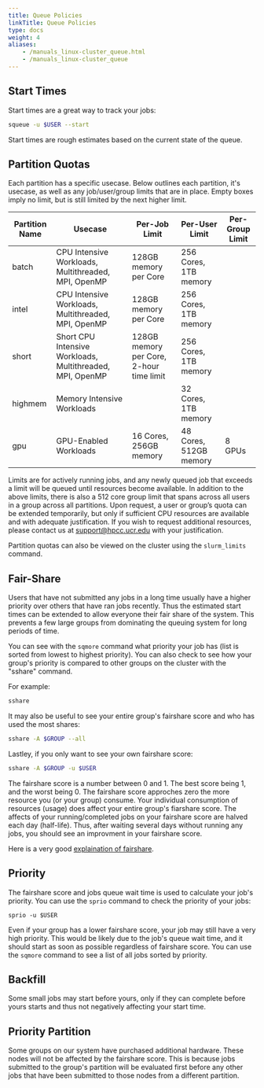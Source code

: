 ```yaml
---
title: Queue Policies
linkTitle: Queue Policies
type: docs
weight: 4
aliases:
    - /manuals_linux-cluster_queue.html
    - /manuals_linux-cluster_queue
---
```


## Start Times
Start times are a great way to track your jobs:
```bash
squeue -u $USER --start
```
Start times are rough estimates based on the current state of the queue.

## Partition Quotas

Each partition has a specific usecase. Below outlines each partition, it's usecase, as well as any job/user/group limits that are in place.
Empty boxes imply no limit, but is still limited by the next higher limit.

| Partition Name 	| Usecase                                                   	| Per-Job Limit                            	| Per-User Limit         	| Per-Group Limit 	|
|----------------	|-----------------------------------------------------------	|------------------------------------------	|------------------------	|-----------------	|
| batch          	| CPU Intensive Workloads, Multithreaded, MPI, OpenMP       	| 128GB memory per Core                    	| 256 Cores, 1TB memory  	|                 	|
| intel          	| CPU Intensive Workloads, Multithreaded, MPI, OpenMP       	| 128GB memory per Core                    	| 256 Cores, 1TB memory  	|                 	|
| short          	| Short CPU Intensive Workloads, Multithreaded, MPI, OpenMP 	| 128GB memory per Core, 2-hour time limit 	| 256 Cores, 1TB memory  	|                 	|
| highmem        	| Memory Intensive Workloads                                	|                                          	| 32 Cores, 1TB memory   	|                 	|
| gpu            	| GPU-Enabled Workloads                                     	| 16 Cores, 256GB memory                   	| 48 Cores, 512GB memory 	| 8 GPUs          	|

Limits are for actively running jobs, and any newly queued job that exceeds a limit will be queued until resources become available. In addition
to the above limits, there is also a 512 core group limit that spans across all users in a group across all partitions. Upon request, a user or
group’s quota can be extended temporarily, but only if sufficient CPU resources are available and with adequate justification. If you wish to
request additional resources, please contact us at support@hpcc.ucr.edu with your justification.

Partition quotas can also be viewed on the cluster using the `slurm_limits` command.

## Fair-Share
Users that have not submitted any jobs in a long time usually have a higher priority over others that have ran jobs recently.
Thus the estimated start times can be extended to allow everyone their fair share of the system.
This prevents a few large groups from dominating the queuing system for long periods of time.

You can see with the `sqmore` command what priority your job has (list is sorted from lowest to highest priority).
You can also check to see how your group's priority is compared to other groups on the cluster with the "sshare" command.

For example:
```bash
sshare
```

It may also be useful to see your entire group's fairshare score and who has used the most shares:
```bash
sshare -A $GROUP --all
```

Lastley, if you only want to see your own fairshare score:
```bash
sshare -A $GROUP -u $USER
```

The fairshare score is a number between 0 and 1. The best score being 1, and the worst being 0.
The fairshare score approches zero the more resource you (or your group) consume.
Your individual consumption of resources (usage) does affect your entire group's fiarshare score.
The affects of your running/completed jobs on your fairshare score are halved each day (half-life).
Thus, after waiting several days without running any jobs, you should see an improvment in your fairshare score.

Here is a very good [explaination of fairshare](https://www.rc.fas.harvard.edu/fairshare/).

## Priority
The fairshare score and jobs queue wait time is used to calculate your job's priority.
You can use the `sprio` command to check the priority of your jobs:

```
sprio -u $USER
```

Even if your group has a lower fairshare score, your job may still have a very high priority.
This would be likely due to the job's queue wait time, and it should start as soon as possible regardless of fairshare score.
You can use the `sqmore` command to see a list of all jobs sorted by priority.

## Backfill
Some small jobs may start before yours, only if they can complete before yours starts and thus not negatively affecting your start time.

## Priority Partition
Some groups on our system have purchased additional hardware. These nodes will not be affected by the fairshare score.
This is because jobs submitted to the group's partition will be evaluated first before any other jobs that have been submitted to those nodes from a different partition.
